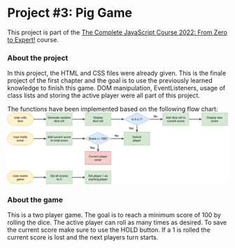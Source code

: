 # Project #3: Pig Game

This project is part of the [The Complete JavaScript Course 2022: From Zero to Expert!](https://www.udemy.com/course/the-complete-javascript-course/?utm_campaign=website1010&utm_medium=website1010&utm_source=mycoupon) course.

### About the project

In this project, the HTML and CSS files were already given. This is the finale project of the first chapter and the goal is to use the previously learned knowledge to finish this game. DOM manipulation, EventListeners, usage of class lists and storing the active player were all part of this project.

The functions have been implemented based on the following flow chart:
![Pig Game Flowchart](pig-game-flowchart.png)

### About the game

This is a two player game. The goal is to reach a minimum score of 100 by rolling the dice. The active player can roll as many times as desired. To save the current score make sure to use the HOLD button. If a 1 is rolled the current score is lost and the next players turn starts.
